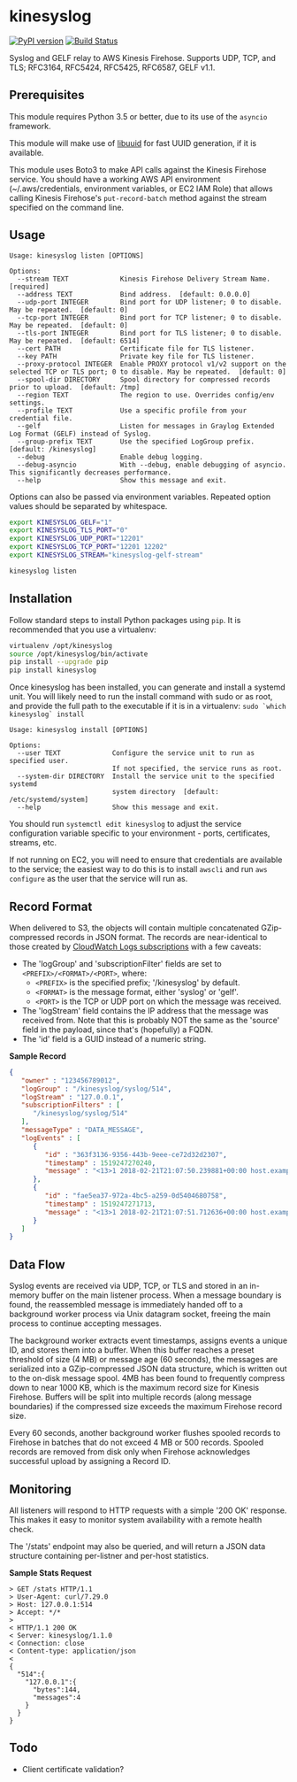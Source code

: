 kinesyslog
==========
[![PyPI version](https://badge.fury.io/py/kinesyslog.svg)](https://badge.fury.io/py/kinesyslog)
[![Build Status](https://travis-ci.com/brandond/kinesyslog.svg?branch=master)](https://travis-ci.com/brandond/kinesyslog)

Syslog and GELF relay to AWS Kinesis Firehose. Supports UDP, TCP, and TLS; RFC3164, RFC5424, RFC5425, RFC6587, GELF v1.1.

Prerequisites
-------------

This module requires Python 3.5 or better, due to its use of the ``asyncio`` framework.

This module will make use of [libuuid](https://pypi.org/project/libuuid/) for fast UUID generation, if it is available.

This module uses Boto3 to make API calls against the Kinesis Firehose service. You should have a working AWS API 
environment (~/.aws/credentials, environment variables, or EC2 IAM Role) that allows calling Kinesis Firehose's
``put-record-batch`` method against the stream specified on the command line.

Usage
-----

```
Usage: kinesyslog listen [OPTIONS]

Options:
  --stream TEXT             Kinesis Firehose Delivery Stream Name.  [required]
  --address TEXT            Bind address.  [default: 0.0.0.0]
  --udp-port INTEGER        Bind port for UDP listener; 0 to disable. May be repeated.  [default: 0]
  --tcp-port INTEGER        Bind port for TCP listener; 0 to disable. May be repeated.  [default: 0]
  --tls-port INTEGER        Bind port for TLS listener; 0 to disable. May be repeated.  [default: 6514]
  --cert PATH               Certificate file for TLS listener.
  --key PATH                Private key file for TLS listener.
  --proxy-protocol INTEGER  Enable PROXY protocol v1/v2 support on the selected TCP or TLS port; 0 to disable. May be repeated.  [default: 0]
  --spool-dir DIRECTORY     Spool directory for compressed records prior to upload.  [default: /tmp]
  --region TEXT             The region to use. Overrides config/env settings.
  --profile TEXT            Use a specific profile from your credential file.
  --gelf                    Listen for messages in Graylog Extended Log Format (GELF) instead of Syslog.
  --group-prefix TEXT       Use the specified LogGroup prefix.  [default: /kinesyslog]
  --debug                   Enable debug logging.
  --debug-asyncio           With --debug, enable debugging of asyncio. This significantly decreases performance.
  --help                    Show this message and exit.
```

Options can also be passed via environment variables. Repeated option values should be separated by whitespace.
```sh
export KINESYSLOG_GELF="1"
export KINESYSLOG_TLS_PORT="0"
export KINESYSLOG_UDP_PORT="12201"
export KINESYSLOG_TCP_PORT="12201 12202"
export KINESYSLOG_STREAM="kinesyslog-gelf-stream"

kinesyslog listen
```

Installation
------------

Follow standard steps to install Python packages using `pip`.  It is recommended that you use a virtualenv:

```sh
virtualenv /opt/kinesyslog
source /opt/kinesyslog/bin/activate
pip install --upgrade pip
pip install kinesyslog
```

Once kinesyslog has been installed, you can generate and install a systemd unit. You will likely need to run the install command with sudo or as root, and provide the full path to the executable if it is in a virtualenv: ```sudo `which kinesyslog` install```

```
Usage: kinesyslog install [OPTIONS]

Options:
  --user TEXT             Configure the service unit to run as specified user.
                          If not specified, the service runs as root.
  --system-dir DIRECTORY  Install the service unit to the specified systemd
                          system directory  [default: /etc/systemd/system]
  --help                  Show this message and exit.
```

You should run `systemctl edit kinesyslog` to adjust the service configuration variable specific to your environment - ports, certificates, streams, etc.

If not running on EC2, you will need to ensure that credentials are available to the service; the easiest way to do this is to install `awscli` and run `aws configure` as the user that the service will run as.

Record Format
-------------

When delivered to S3, the objects will contain multiple concatenated GZip-compressed records in JSON format. The records are near-identical to those created by [CloudWatch Logs subscriptions](https://docs.aws.amazon.com/AmazonCloudWatch/latest/logs/SubscriptionFilters.html#FirehoseExample) with a few caveats:
* The 'logGroup' and 'subscriptionFilter' fields are set to `<PREFIX>/<FORMAT>/<PORT>`, where:
  * `<PREFIX>` is the specified prefix; '/kinesyslog' by default.
  * `<FORMAT>` is the message format, either 'syslog' or 'gelf'.
  * `<PORT>` is the TCP or UDP port on which the message was received.
* The 'logStream' field contains the IP address that the message was received from. Note that this is probably NOT the same as the 'source' field in the payload, since that's (hopefully) a FQDN.
* The 'id' field is a GUID instead of a numeric string.


**Sample Record**
```json
{
   "owner" : "123456789012",
   "logGroup" : "/kinesyslog/syslog/514",
   "logStream" : "127.0.0.1",
   "subscriptionFilters" : [
      "/kinesyslog/syslog/514"
   ],
   "messageType" : "DATA_MESSAGE",
   "logEvents" : [
      {
         "id" : "363f3136-9356-443b-9eee-ce72d32d2307",
         "timestamp" : 1519247270240,
         "message" : "<13>1 2018-02-21T21:07:50.239881+00:00 host.example.com user 4326 - [timeQuality tzKnown=\"1\" isSynced=\"0\"] Hello, World!"
      },
      {
         "id" : "fae5ea37-972a-4bc5-a259-0d5404680758",
         "timestamp" : 1519247271713,
         "message" : "<13>1 2018-02-21T21:07:51.712636+00:00 host.example.com user 4327 - [timeQuality tzKnown=\"1\" isSynced=\"0\"] I, for one, welcome our new insect overlords"
      }
   ]
}
```

Data Flow
---------

Syslog events are received via UDP, TCP, or TLS and stored in an in-memory buffer on the main listener process.
When a message boundary is found, the reassembled message is immediately handed off to a background worker process
via Unix datagram socket, freeing the main process to continue accepting messages.

The background worker extracts event timestamps, assigns events a unique ID, and stores them into a buffer. When
this buffer reaches a preset threshold of size (4 MB) or message age (60 seconds), the messages are serialized into
a GZip-compressed JSON data structure, which is written out to the on-disk message spool. 4MB has been found to frequently
compress down to near 1000 KB, which is the maximum record size for Kinesis Firehose. Buffers will be split into multiple
records (along message boundaries) if the compressed size exceeds the maximum Firehose record size.

Every 60 seconds, another background worker flushes spooled records to Firehose in batches that do not exceed 4 MB or 500
records. Spooled records are removed from disk only when Firehose acknowledges successful upload by assigning a Record ID.


Monitoring
----------

All listeners will respond to HTTP requests with a simple '200 OK' response. This makes it easy to monitor system availability
with a remote health check.

The '/stats' endpoint may also be queried, and will return a JSON data structure containing per-listner and per-host statistics.

**Sample Stats Request**
```
> GET /stats HTTP/1.1
> User-Agent: curl/7.29.0
> Host: 127.0.0.1:514
> Accept: */*
>
< HTTP/1.1 200 OK
< Server: kinesyslog/1.1.0
< Connection: close
< Content-type: application/json
<
{
  "514":{
    "127.0.0.1":{
      "bytes":144,
      "messages":4
    }
  }
}
```

Todo
----

* Client certificate validation?
